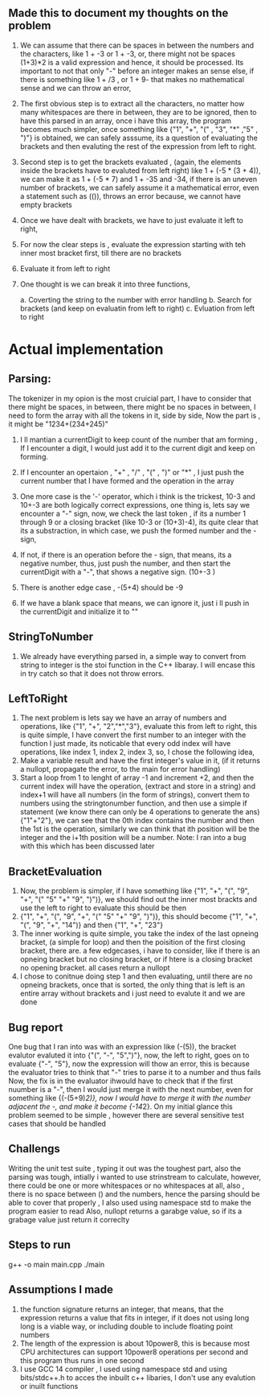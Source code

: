 ## Made this to document my thoughts on the problem

1. We can assume that there can be spaces in between the numbers and the characters, like 1 + -3 or 1   + -3, or, there might not be spaces (1+3)*2 is a valid expression and hence, it should be processed. Its important to not that only "-" before an integer makes an sense else, if there is something like 1 + /3 , or 1 + 9- that makes no mathematical sense and we can throw an error,
2. The first obvious step is to extract all the characters, no matter how many whitespaces are there in between, they are to be ignored, then to have this parsed in an array, once i have this array, the program becomes much simpler, once something like {"1", "+", "(" , "3", "*" ,"5" , ")"} is obtained, we can safely asssume, its a question of evaluating the brackets and then evaluting the rest of the expression from left to right. 
3. Second step is to get the brackets evaluated , (again, the elements inside the brackets have to evaluted from left right) like 1 + (-5 * (3 + 4)), we can make it as 1 + (-5 * 7) and 1 + -35 and -34, if there is an uneven number of brackets, we can safely assume it a mathematical error, even a statement such as (()), throws an error because, we cannot have empty brackets
4. Once we have dealt with brackets, we have to just evaluate it left to right, 
5. For now the clear steps is , evaluate the expression starting with teh inner most bracket first, till there are no brackets
6. Evaluate it from left to right 
7. One thought is we can break it into three functions, 

    a. Coverting the string to the number with error handling
    b. Search for brackets (and keep on evaluatin from left to right)
    c. Evluation from left to right

# Actual implementation 

## Parsing:
The tokenizer in my opion is the most cruicial part, I have to consider that there might be spaces, in between, there might be no spaces in between, 
I need to form the array with all the tokens in it, side by side, 
Now the part is , it might be "1234+(234+245)"

1. I ll mantian a currentDigit to keep count of the number that am forming , If I encounter a digit, I would just add it to the current digit and keep on forming.
2. If I encounter an opertaion , "+" , "/" , "("  , ")" or "*" ,  I just push the current number that I have formed and the operation in the array
3. One more case is the '-' operator, which i think is the trickest, 10-3 and 10+-3 are both logically correct expressions, one thing is, lets say we encounter a "-" sign, now, we check the last token , if its a number 1 through 9 or a closing bracket (like 10-3 or (10+3)-4), its quite clear that its a substraction, in which case, we push the formed number and the - sign, 
4. If not, if there is an operation before the - sign, that means, its a negative number, thus, just push the number, and then start the currentDigit with a "-", that shows a negative sign. (10+-3
)
5. There is another edge case , -(5+4) should be -9

5. If we have a blank space that means, we can ignore it, just i ll push in the currentDigit and initialize it to ""


## StringToNumber
1. We already have everything parsed in, a simple way to convert from string to integer is the stoi function in the C++ libaray.  I will encase this in try catch so that it does not throw errors.

## LeftToRight
1. The next problem is lets say we have an array of numbers and operations, like {"1", "+", "2","*","3"}, evaluate this from left to right, this is quite simple, I have convert the first number to an integer with the function I just made, its noticable that every odd index will have operations, like index 1, index 2, index 3, 
so, I chose the following idea, 
3. Make a variable result and have the first integer's value in it, (if it returns a nullopt, propagate the error, to the main for error handling)
4. Start a loop from 1 to lenght of array -1 and increment +2, and then the current index will have the operation, (extract and store in a string) and index+1 will have all numbers (in the form of strings), convert them to numbers using the stringtonumber function, and then use a simple if statement (we know there can only be 4 operations to generate the ans)
{"1"+"2"}, we can see that the 0th index contains the number and then the 1st is the operation, similarly we can think that ith position will be the integer and the i+1th position will be a number.
Note: I ran into a bug with this which has been discussed later


## BracketEvaluation

1. Now, the problem is simpler, if I have something like {"1", "+", "(", "9", "+", "(" "5" "+" "9", ")")}, we should find out the inner most brackts and use the left to right to evaluate 
this should be then 
2. {"1", "+", "(", "9", "+", "(" "5" "+" "9", ")")}, this should become {"1", "+", "(", "9", "+", "14")} and then {"1", "+", "23"} 
3. The inner working is quite simple, you take the index of the last opneing bracket, (a simple for loop) and then the poisition of the first closing bracket, there are. a few edgecases, i have to consider, like if there is an opneing bracket but no closing bracket, or if htere is a closing bracket no opening bracket. all cases return a nullopt
4. I chose to conitnue doing step 1 and then evaluating, until there are no opneing brackets, once that is sorted, the only thing that is left is an entire array without brackets and i just need to evalute it and we are done 

## Bug report 
One bug that I ran into was with an expression like (-(5)), the bracket evalutor evaluted it into {"(", "-", "5",")"}, now, the left to right, goes on to evaluate {"-", "5"}, now the expression will thow an error, this is because the evaluator tries to think that "-" tries to parse it to a number and thus fails
Now, the fix is in the evaluator ihwould have to check that if the first nuumber is a "-", then  I would just merge it with the next number, even for something like {(-(5+9)*2)}, now I would  have to merge it with the number adjacent the -, 
and make it become {-14*2}. On my initial glance this problem seemed to be simple , however there are several sensitive test cases  that should be handled 

## Challengs
Writing the unit test suite , typing it out was the toughest part, also the parsing was tough, intially i wanted to use strinstream to calculate, however, there could be one or more whitespaces or no whitespaces at all, also , there is no space between () and the numbers, hence the parsing should be able to cover that properly , I also used using namespace std to make the program easier to read 
Also, nullopt returns a garabge value, so if its a grabage value just return it correclty 

## Steps to run
g++ -o main main.cpp
./main

## Assumptions I made
1. the function signature returns an integer, that means, that the expression returns a value that fits in integer, if it does not using long long is a viable way, or including double to include floating point numbers
2. The length of the expression is about 10power8, this is because most CPU architectures can support 10power8 operations per second and this program thus runs in one second 
3. I use GCC 14 compiler , I used using namespace std and using bits/stdc++.h to acces the inbuilt c++ libaries, I don't use any evalution or inuilt functions
